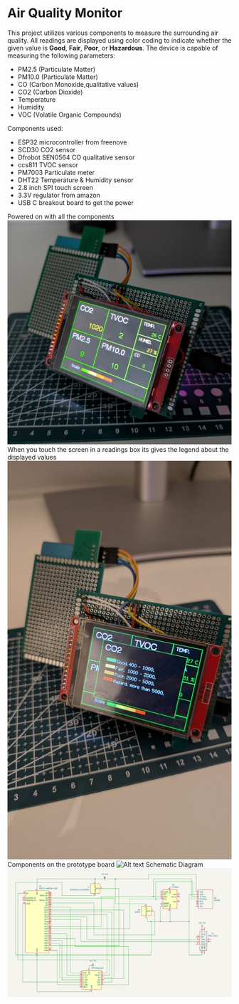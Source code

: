 # Air Quality Monitor
This project utilizes various components to measure the surrounding air quality. All readings are displayed using color coding to indicate whether the given value is **Good**, **Fair**, **Poor**, or **Hazardous**. 
The device is capable of measuring the following parameters:

- PM2.5 (Particulate Matter)
- PM10.0 (Particulate Matter)
- CO (Carbon Monoxide,qualitative values)
- CO2 (Carbon Dioxide)
- Temperature 
- Humidity
- VOC (Volatile Organic Compounds)

Components used:
- ESP32 microcontroller from freenove
- SCD30 CO2 sensor
- Dfrobot SEN0564 CO qualitative sensor
- ccs811 TVOC sensor
- PM7003 Particulate meter
- DHT22 Temperature & Humidity sensor
- 2.8 inch SPI touch screen
- 3.3V regulator from  amazon
- USB C breakout board to get the power

Powered on with all the components
![Alt text](air_quality_monitor/images/1.jpg)
When you touch the screen in a readings box its gives the legend about the displayed values
![Alt text](air_quality_monitor/images/2.jpg)
Components on the prototype board
![Alt text](air_quality_monitor/images/3.jpg)
Schematic Diagram
![Alt text](air_quality_monitor/images/schematic.png)
